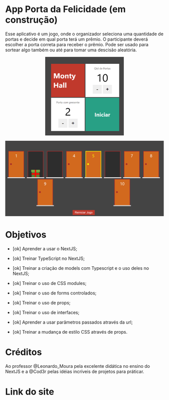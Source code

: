 # App Porta da Felicidade (em construção)

Esse aplicativo é um jogo, onde o organizador seleciona uma quantidade de portas e decide em qual porta terá um prêmio.
O participante deverá escolher a porta correta para receber o prêmio.
Pode ser usado para sortear algo também ou até para tomar uma descisão aleatória.

<div align="center">

   <img src="./assets/img/tela_inicial.PNG" width="250px" height="250px">

</div>

![Imagem2 - Portas](./assets/img/portas.PNG)

# Objetivos

- [ok] Aprender a usar o NextJS;

- [ok] Treinar TypeScript no NextJS;

- [ok] Treinar a criação de models com Typescript e o uso deles no NextJS;

- [ok] Treinar o uso de CSS modules;

- [ok] Treinar o uso de forms controlados;

- [ok] Treinar o uso de props;

- [ok] Treinar o uso de interfaces;

- [ok] Aprender a usar parâmetros passados através da url;

- [ok] Treinar a mudança de estilo CSS através de props.

# Créditos

Ao professor @Leonardo_Moura pela excelente didática no ensino do NextJS e a @Cod3r pelas idéias incríveis de projetos para práticar.

# Link do site


